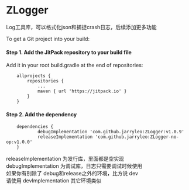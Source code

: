 # ZLogger
Log工具库，可以格式化json和捕捉crash日志，后续添加更多功能

To get a Git project into your build:

#### Step 1. Add the JitPack repository to your build file

Add it in your root build.gradle at the end of repositories:
```
	allprojects {
		repositories {
			...
			maven { url 'https://jitpack.io' }
		}
	}
 ``` 
#### Step 2. Add the dependency
```
	dependencies {
	        debugImplementation 'com.github.jarryleo:ZLogger:v1.0.9'
	        releaseImplementation 'com.github.jarryleo:ZLogger-no-op:v1.0.0'
	}
  ```

releaseImplementation  为发行库，里面都是空实现     
debugImplementation 为调试库，日志只需要调试时候使用     
如果你有别除了 debug和release之外的环境，比方说 dev      
请使用 devImplementation 其它环境类似     
